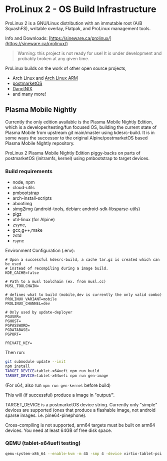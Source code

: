 # ProLinux 2 - OS Build Infrastructure

ProLinux 2 is a GNU/Linux distribution with an immutable root (A/B SquashFS), writable overlay, Flatpak, and ProLinux management tools.

Info and Downloads: [https://sineware.ca/prolinux/](https://sineware.ca/prolinux/)

> Warning: this project is not ready for use! It is under development and probably broken at any given time.

ProLinux builds on the work of other open source projects,
- Arch Linux and [Arch Linux ARM](https://archlinuxarm.org/)
- [postmarketOS](https://postmarketos.org/)
- [DanctNIX](https://github.com/dreemurrs-embedded)
- and many more!

## Plasma Mobile Nightly
Currently the only edition available is the Plasma Mobile Nightly Edition, which is a developer/testing/fun focused OS, 
building the current state of Plasma Mobile from upstream git main/master using kdesrc-build. It is in some ways the successor to the original 
Alpine/postmarketOS based Plasma Mobile Nightly repository.

ProLinux 2 Plasma Mobile Nightly Edition piggy-backs on parts of postmarketOS (initramfs, kernel) using pmbootstrap to target devices.

### Build requirements
- node, npm
- cloud-utils
- pmbootstrap
- arch-install-scripts
- abootimg
- simg2img (android-tools, debian: android-sdk-libsparse-utils)
- pigz
- util-linux (for Alpine)
- zsync,
- gcc,g++,make
- zstd
- rsync

Environment Configuration (.env):
```env
# Upon a successful kdesrc-build, a cache tar.gz is created which can be used
# instead of recompiling during a image build.
KDE_CACHE=false

# Path to a musl toolchain (ex. from musl.cc)
MUSL_TOOLCHAIN=

# defines what to build (mobile,dev is currently the only valid combo)
PROLINUX_VARIANT=mobile
PROLINUX_CHANNEL=dev

# Only used by update-deployer
PGUSER=
PGHOST=
PGPASSWORD=
PGDATABASE=
PGPORT=

PRIVATE_KEY=
```

Then run:
```sh
git submodule update --init
npm install
TARGET_DEVICE=tablet-x64uefi npm run build
TARGET_DEVICE=tablet-x64uefi npm run gen-image
```

(For x64, also run `npm run gen-kernel` before build)

This will (if successful) produce a image in "output/".

TARGET_DEVICE is a postmarketOS device string. Currently only "simple" devices are supported (ones that produce a flashable image, not android sparse images. i.e. pine64-pinephone).

Cross-compiling is not supported, arm64 targets must be built on arm64 devices. You need at least 64GB of free disk space.


### QEMU (tablet-x64uefi testing)
```sh
qemu-system-x86_64 --enable-kvm -m 4G -smp 4 -device virtio-tablet-pci -device virtio-keyboard-pci -device virtio-vga-gl -display gtk,gl=on -drive if=pflash,format=raw,readonly=on,file=/usr/share/edk2-ovmf/x64/OVMF_CODE.fd -drive id=disk,file=output/tablet-x64uefi.img,if=none -device ahci,id=ahci -device ide-hd,drive=disk,bus=ahci.0 -netdev user,id=net0,hostfwd=tcp::8022-:22 -device virtio-net-pci,netdev=net0
```

